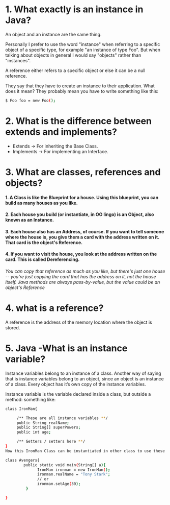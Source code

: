# 1. What exactly is an instance in Java?

An object and an instance are the same thing.

Personally I prefer to use the word "instance" when referring to a specific object of a specific type, for example "an instance of type Foo". But when talking about objects in general I would say "objects" rather than "instances".

A reference either refers to a specific object or else it can be a null reference.

They say that they have to create an instance to their application. What does it mean?
They probably mean you have to write something like this:
```sh
$ Foo foo = new Foo();
```
# 2. What is the difference between extends and implements?
- Extends -> For inheriting the Base Class.
- Implements -> For implementing an Interface.
# 3. What are classes, references and objects?



#### 1. A Class is like the Blueprint for a house. Using this blueprint, you can build as many houses as you like.
#### 2. Each house you build (or instantiate, in OO lingo) is an Object, also known as an Instance.
#### 3. Each house also has an Address, of course. If you want to tell someone where the house is, you give them a card with the address written on it. That card is the object's Reference.
#### 4. If you want to visit the house, you look at the address written on the card. This is called Dereferencing.
###### You can copy that reference as much as you like, but there's just one house -- you're just copying the card that has the address on it, not the house itself. Java methods are always pass-by-value, but the value could be an object's Reference

# 4. what is a reference?
A reference is the address of the memory location where the object is stored.

# 5. Java -What is an instance variable? 

Instance variables belong to an instance of a class. Another way of saying that is instance variables belong to an object, since an object is an instance of a class. Every object has it’s own copy of the instance variables.

Instance variable is the variable declared inside a class, but outside a method: something like:
```sh
class IronMan{

     /** These are all instance variables **/
     public String realName;
     public String[] superPowers;
     public int age;

     /** Getters / setters here **/
}
Now this IronMan Class can be instantiated in other class to use these variables, something like:

class Avengers{
        public static void main(String[] a){
              IronMan ironman = new IronMan();
              ironman.realName = "Tony Stark";
              // or
              ironman.setAge(30);
         }

}
```
